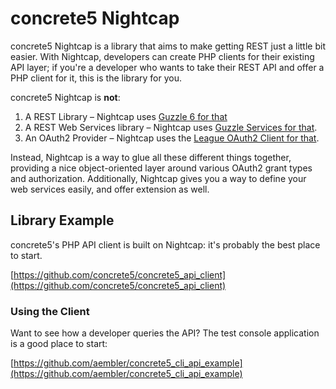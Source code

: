 # concrete5 Nightcap

concrete5 Nightcap is a library that aims to make getting REST just a little bit easier. With Nightcap, developers can create PHP clients for their existing API layer; if you're a developer who wants to take their REST API and offer a PHP client for it, this is the library for you.

concrete5 Nightcap is **not**:

1. A REST Library – Nightcap uses [Guzzle 6 for that](http://docs.guzzlephp.org/en/stable/)
2. A REST Web Services library – Nightcap uses [Guzzle Services for that](https://github.com/guzzle/guzzle-services).
3. An OAuth2 Provider – Nightcap uses the [League OAuth2 Client for that](https://github.com/thephpleague/oauth2-client).

Instead, Nightcap is a way to glue all these different things together, providing a nice object-oriented layer around various OAuth2 grant types and authorization. Additionally, Nightcap gives you a way to define your web services easily, and offer extension as well. 

## Library Example

concrete5's PHP API client is built on Nightcap: it's probably the best place to start. 

[https://github.com/concrete5/concrete5_api_client](https://github.com/concrete5/concrete5_api_client)

### Using the Client 

Want to see how a developer queries the API? The test console application is a good place to start:

[https://github.com/aembler/concrete5_cli_api_example](https://github.com/aembler/concrete5_cli_api_example)
